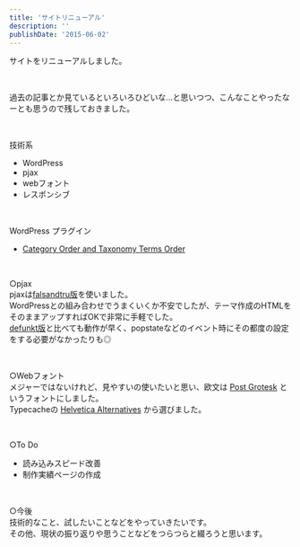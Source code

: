 ```yaml
---
title: 'サイトリニューアル'
description: ''
publishDate: '2015-06-02'
---
```


<p>サイトをリニューアルしました。</p>
<p>&nbsp;</p>
<p>過去の記事とか見ているといろいろひどいな…と思いつつ、こんなことやったなーとも思うので残しておきました。</p>
<p>&nbsp;</p>
<p>技術系</p>
<ul>
<li>WordPress</li>
<li>pjax</li>
<li>webフォント</li>
<li>レスポンシブ</li>
</ul>
<p>&nbsp;</p>
<p>WordPress プラグイン</p>
<ul>
<li><a href="https://wordpress.org/plugins/taxonomy-terms-order/">Category Order and Taxonomy Terms Order</a></li>
</ul>
<p>&nbsp;</p>
<p>○pjax<br>
pjaxは<a href="http://falsandtru.github.io/jquery-pjax/">falsandtru版</a>を使いました。<br>
WordPressとの組み合わせでうまくいくか不安でしたが、テーマ作成のHTMLをそのままアップすればOKで非常に手軽でした。<br>
<a href="https://github.com/defunkt/jquery-pjax">defunkt版</a>と比べても動作が早く、popstateなどのイベント時にその都度の設定をする必要がなかったりも◎</p>
<p>&nbsp;</p>
<p>○Webフォント<br>
メジャーではないけれど、見やすいの使いたいと思い、欧文は <a href="https://vllg.com/incubator/post-grotesk">Post Grotesk</a> というフォントにしました。<br>
Typecacheの <a href="http://typecache.com/font-clusters/15/">Helvetica Alternatives</a> から選びました。</p>
<p>&nbsp;</p>
<p>○To Do</p>
<ul>
<li>読み込みスピード改善</li>
<li>制作実績ページの作成</li>
</ul>
<p>&nbsp;</p>
<p>○今後<br>
技術的なこと、試したいことなどをやっていきたいです。<br>
その他、現状の振り返りや思うことなどをつらつらと綴ろうと思います。</p>

